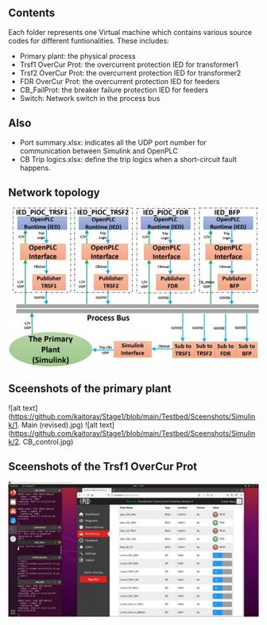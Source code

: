## Contents

Each folder represents one Virtual machine which contains various source codes for different funtionalities. These includes:

* Primary plant: the physical process
* Trsf1 OverCur Prot: the overcurrent protection IED for transformer1
* Trsf2 OverCur Prot: the overcurrent protection IED for transformer2
* FDR OverCur Prot: the overcurrent protection IED for feeders
* CB_FailProt: the breaker failure protection IED for feeders
* Switch: Network switch in the process bus

## Also

* Port summary.xlsx: indicates all the UDP port number for communication between Simulink and OpenPLC
* CB Trip logics.xlsx: define the trip logics when a short-circuit fault happens.

## Network topology
![alt text](https://github.com/kaitoray/Stage1/blob/main/Testbed/Sceenshots/Topology.jpg)

## Sceenshots of the primary plant
![alt text](https://github.com/kaitoray/Stage1/blob/main/Testbed/Sceenshots/Simulink/1. Main (revised).jpg)
![alt text](https://github.com/kaitoray/Stage1/blob/main/Testbed/Sceenshots/Simulink/2. CB_control.jpg)

## Sceenshots of the Trsf1 OverCur Prot
![alt text](https://github.com/kaitoray/Stage1/blob/main/Testbed/Sceenshots/PIOC_TRSF1.jpg)
